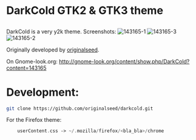 DarkCold GTK2 & GTK3 theme
============

##
DarkCold is a very y2k theme. Screenshots:
![143165-1](https://user-images.githubusercontent.com/6352172/193411900-5e7f0929-8e3b-4f55-970e-8202143695a3.png)
![143165-3](https://user-images.githubusercontent.com/6352172/193411909-4b7c043f-2262-4301-be59-19ef1fcc6fb9.png)
![143165-2](https://user-images.githubusercontent.com/6352172/193411910-0f987ee9-d63d-424d-8602-c76d30963cc2.png)

Originally developed by [originalseed](https://github.com/originalseed).

On Gnome-look.org:
http://gnome-look.org/content/show.php/DarkCold?content=143165

# Development:
```bash
git clone https://github.com/originalseed/darkcold.git
```

For the Firefox theme:
```php
    userContent.css -> ~/.mozilla/firefox/<bla_bla>/chrome 
```
